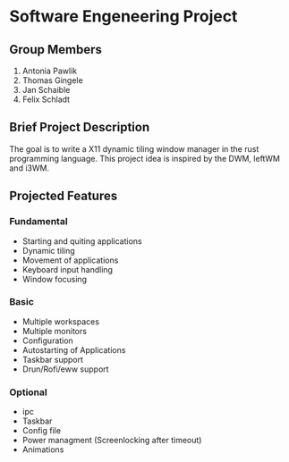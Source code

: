 # Software Engeneering Project

## Group Members
1. Antonia Pawlik
2. Thomas Gingele
3. Jan Schaible
4. Felix Schladt

## Brief Project Description

The goal is to write a X11 dynamic tiling window manager in the rust programming language.
This project idea is inspired by the DWM, leftWM and i3WM. 

## Projected Features

### Fundamental
* Starting and quiting applications
* Dynamic tiling
* Movement of applications
* Keyboard input handling
* Window focusing

### Basic
* Multiple workspaces
* Multiple monitors
* Configuration
* Autostarting of Applications
* Taskbar support
* Drun/Rofi/eww support

### Optional
* ipc
* Taskbar
* Config file
* Power managment (Screenlocking after timeout)
* Animations


